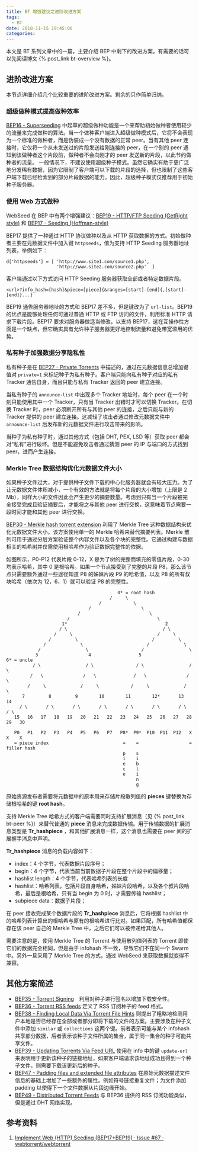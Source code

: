```yaml
---
title: BT 增强建议之进阶改进方案
tags:
  - BT
date: 2018-11-15 19:45:00
categories:
---
```


本文是 BT 系列文章中的一篇，主要介绍 BEP 中剩下的改进方案，有需要的话可以先阅读博文 {% post_link bt-overview %}。

## 进阶改进方案

本节点详细介绍几个比较重要的进阶改进方案。剩余的只作简单归纳。

### 超级做种模式提高做种效率

[BEP16 - Superseeding](http://bittorrent.org/beps/bep_0016.html) 中起草的超级做种功能是一个来帮助初始做种者使用较少的流量来完成做种的算法。当一个做种客户端进入超级做种模式后，它将不会表现为一个标准的做种者，而是伪装成一个没有数据的正常 peer。当有其他 peer 连接时，它仅将一个从未发送过的片段发送给刚连接的 peer，在一个别的 peer 通知到该做种者这个片段前，做种者不会向刚才的 peer 发送新的片段，以此节约做种者的流量。
一般情况下，不建议使用超级种子模式。虽然它确实有助于更广泛地分发稀有数据，因为它限制了客户端可以下载的片段的选择，但也限制了这些客户端下载已经检索到的部分片段数据的能力。因此，超级种子模式仅推荐用于初始种子服务器。

### 使用 Web 方式做种

WebSeed 在 BEP 中有两个增强建议：[BEP19 - HTTP/FTP Seeding (GetRight style)](http://bittorrent.org/beps/bep_0019.html) 和 [BEP17 - Seeding (Hoffman-style)](http://bittorrent.org/beps/bep_0017.html)

BEP17 提供了一种通过 HTTP 协议做种以及从 HTTP 获取数据的方式。初始做种者主要在元数据文件中加入键 `httpseeds`，值为支持 HTTP Seeding 服务器地址列表，举例如下：

```
d['httpseeds'] = [ 'http://www.site1.com/source1.php',
                   'http://www.site2.com/source2.php'  ]
```

客户端通过以下方式访问 HTTP Seeding 服务器获取全部或者特定数据片段。

```
<url>?info_hash=[hash]&piece=[piece]{&ranges=[start]-[end]{,[start]-[end]}...}
```

BEP19 通告服务器地址的方式和 BEP17 差不多，但是键改为了 `url-list`。BEP19 的优点是能够处理任何可通过普通 HTTP 或 FTP 访问的文件，利用标准 HTTP 请求下载片段。BEP17 要求对服务器做适当修改，以支持 BEP17，这在互操作性方面是一个缺点，但它确实具有允许种子服务器更好地控制流量和避免带宽滥用的优势。

### 私有种子加强数据分享隐私性

私有种子是在 [BEP27 - Private Torrents](http://bittorrent.org/beps/bep_0027.html) 中描述的，通过在元数据信息总增加键值对 `private=1` 来标记种子为私有种子。客户端只能向私有种子对应的私有 Tracker 通告自身，而且只能与私有 Tracker 返回的 peer 建立连接。

当私有种子的 `announce-list` 中出现多个 Tracker 地址时，每个 peer 在一个时刻只能使用其中一个 Tracker，只有当 Tracker 出错时才可以切换 Tracker。在切换 Tracker 时，peer 必须断开所有与其他 peer 的连接，之后只能与新的 Tracker 提供的 peer 建立连接。这减轻了攻击者通过修改元数据文件中 `announce-list` 后发布新的元数据文件进行攻击带来的影响。

当种子为私有种子时，通过其他方式（包括 DHT, PEX, LSD 等）获取 peer 都会对“私有”进行破坏。但是不能避免攻击者通过猜测 peer 的 IP 与端口的方式找到 peer，进而产生连接。

### Merkle Tree 数据结构优化元数据文件大小

如果种子文件过大，对于提供种子文件下载的中心化服务器就会有较大压力。为了让元数据文件体积减小，一个有效的方法就是将每个片段的大小增加（上限是 2 Mb），同样大小的文件因此会产生更少的摘要数量。考虑到只有当一个片段被完全接受完成且验证摘要后，才能将之与其他 peer 进行交换，这意味着节点需要一段时间才能和其他 peer 进行交换。

[BEP30 - Merkle hash torrent extension](http://bittorrent.org/beps/bep_0030.html) 利用了 Merkle Tree 这种数据结构来优化元数据文件大小。该方案使用单一的 Merkle 哈希来替代摘要列表。Merkle 散列可用于通过分层方案验证整个内容文件以及各个块的完整性。它通过构建与数据相关的哈希树并仅需使用根哈希作为验证数据完整性的依据。

如图所示，P0-P12 代表片段 0-12，X 是为了树的完整而填充的零值片段，0-30 均表示哈希，其中 0 是根哈希。如果一个节点接受到了完整的片段 P8，那么该节点只需要额外通过一些途径知道 P8 的姊妹片段 P9 的哈希值，以及 P8 的所有叔块哈希（依次为 12，6，1）就可以验证 P8 的完整性。

```
                                          0* = root hash
                                       /     \
                                   /            \
                               /                   \
                           /                          \
                       /                                 \
                     1*                                     2
                    / \                                    / \
                  /     \                                /     \
                /         \                            /         \
              /             \                        /             \
            /                 \                    /                 \
           3                   4                  5                   6* = uncle
          / \                 / \                / \                 / \
         /   \               /   \              /   \               /   \
        /     \             /     \            /     \             /     \
      7         8         9        10        11        12*       13        14 
     / \       / \       / \       / \       / \       / \       / \       / \
   15   16   17   18   19   20   21   22   23   24   25   26   27   28   29   30
   
   P0   P1   P2   P3   P4   P5   P6   P7   P8*  P9*  P10  P11  P12   X    X    X
   = piece index                            =    =                   = filler hash 
                                            p    s                   
                                            i    i                   
                                            e    b                   
                                            c    l
                                            e    i
                                                 n
                                                 g
```

原始资源发布者需要将元数据中的原本用来存储片段散列值的 **pieces** 键替换为存储根哈希的键 **root hash**。

支持 Merkle Tree 哈希方式的客户端需要同时支持扩展消息（见 {% post_link bt-peer %}）来替代普通的 **piece** 消息来完成数据传输。用于传输数据的扩展消息类型是 **Tr_hashpiece** ，和其他扩展消息一样，这个消息也需要在 peer 间的扩展握手消息中声明。

**Tr_hashpiece** 消息的负载内容如下：

- index：4 个字节，代表数据片段序号；
- begin：4 个字节，代表当前当前数据子片段在整个片段中的偏移量；
- hashlist length：4 个字节，代表哈希列表的长度
- hashlist：哈希列表，包括片段自身哈希，姊妹片段哈希，以及各个叔片段哈希，最后是根哈希，只有当 begin 为 0 时，才需要传输 hashlist；
- subpiece data：数据子片段；

在 peer 接收完成某个数据片段的 **Tr_hashpiece** 消息后，它将根据 hashlist 中的哈希列表计算出的根哈希与原有的根哈希进行比对。如果匹配，所有哈希值都保存在该 peer 自己的 Merkle Tree 中，之后它们可以被传递给其他人。

需要注意的是，使用 Merkle Tree 的 Torrent 与使用散列值列表的 Torrent 即使它们的数据完全相同，但是由于 infohash 不一致，导致它们不在同一个 Swarm 中。另外一旦采用了 Merkle Tree 的方式，通过 WebSeed 来获取数据就变得不兼容。

## 其他方案简述

- [BEP35 - Torrent Signing](http://www.bittorrent.org/beps/bep_0035.html)　利用对种子进行签名以增加下载安全性。
- [BEP36 - Torrent RSS feeds](http://bittorrent.org/beps/bep_0036.html) 定义了 RSS 订阅种子的 feed 格式。
- [BEP38 - Finding Local Data Via Torrent File Hints](http://bittorrent.org/beps/bep_0038.html) 则提出了粗略地检测用户本地是否已经存在全部或者部分即将下载的文件的方案。主要涉及在种子文件中添加 `similar` 或 `collections` 这两个键。前者表示可能与某个 infohash 共享部分数据，后者表示该种子文件所属的集合，属于同一集合的种子可能共享文件。
- [BEP39 - Updating Torrents Via Feed URL](http://bittorrent.org/beps/bep_0039.html) 使用在 info 中的键 `update-url` 来表明用于更新该种子的链接地址，如果客户端请求该地址成功且得到一个种子文件，则需要下载该更新后的种子。
- [BEP47 - Padding files and extended file attributes](http://bittorrent.org/beps/bep_0047.html) 在原始元数据描述文件信息的基础上增加了一些额外的属性。例如符号链接重复文件；为文件添加 padding 以使得下一个文件数据从片段边缘开始。
- [BEP49 - Distributed Torrent Feeds](http://bittorrent.org/beps/bep_0049.html) 与 BEP36 提供的 RSS 订阅功能类似，但是通过 DHT 网络实现。

## 参考资料

1. [Implement Web (HTTP) Seeding (BEP17+BEP19) · Issue #67 · webtorrent/webtorrent](https://github.com/webtorrent/webtorrent/issues/67)

